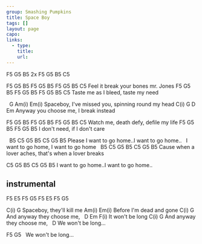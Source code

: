 ```yaml
---
group: Smashing Pumpkins
title: Space Boy
tags: []
layout: page
capo: 
links: 
  - type: 
    title: 
    url: 
---
```



F5 G5 B5 2x
F5 G5 B5 C5

F5 G5 B5   F5 G5 B5         F5 G5 B5 C5
Feel it    break your bones mr. Jones
F5 G5 B5 F5 G5 B5    F5 G5 B5 C5
Taste me as I bleed, taste my need

&nbsp;              G           Am(i)             Em(i)
Spaceboy, I've missed you, spinning round my head
C(i)       G            D        Em
Anyway you choose me, I break instead

F5 G5 B5  F5 G5 B5    F5 G5 B5 C5
Watch me, death defy, defile my life
F5 G5 B5      F5 G5 B5
I don't need, if I don't care

&nbsp; B5     C5        G5    B5     C5        G5    B5
Please  I want to  go    home..I want to  go    home..
&nbsp;       I want to  go    home, I want to go home
&nbsp; B5     C5        G5    B5     C5        G5    B5
Cause when a lover aches,   that's when a lover breaks

 C5        G5    B5     C5        G5    B5
I want to  go    home..I want to  go    home..

## instrumental
F5 E5 F5 G5 F5 E5 F5 G5

C(i)              G
Spaceboy, they'll kill me
Am(i)                   Em(i)
Before I'm dead and gone
C(i)            G
And anyway they choose me,
&nbsp;  D        Em  F(i)
It won't be long
C(i)            G
And anyway they choose me,
&nbsp;  D
We won't be long...

 F5                  G5
&nbsp;                         We won't be long...

